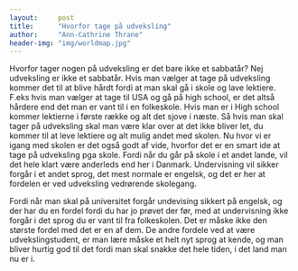 ```yaml
---
layout:     post
title:      "Hvorfor tage på udveksling"
author:     "Ann-Cathrine Thrane"
header-img: "img/worldmap.jpg"
---
```

Hvorfor tager nogen på udveksling er det bare ikke et sabbatår? Nej udveksling er ikke et sabbatår.
Hvis man vælger at tage på udveksling kommer det til at blive hårdt fordi at man skal gå i skole og lave lektiere.
F.eks  hvis man vælger at tage til USA og gå på high school, er det altså hårdere end det man er vant til i en folkeskole.
Hvis man er i High school kommer lektierne i første række og alt det sjove i næste. 
Så hvis man skal tager på udveksling skal man være klar over at det ikke bliver let, du kommer til at leve lektiere og alt mulig andet med skolen.
Nu hvor vi er igang med skolen er det også godt af vide, hvorfor det er en smart ide at tage på udveksling pga skole. 
Fordi når du går på skole i et andet lande, vil det hele klart være anderleds end her i Danmark. 
Undervisning vil sikker forgår i et andet sprog, det mest normale er engelsk, og det er her at fordelen er ved udveksling vedrørende skolegang.

Fordi når man skal på universitet forgår undevising sikkert på engelsk, og der har du en fordel fordi du har jo prøvet der før, med at undervisning ikke forgår i det sprog du er vant til fra folkeskolen. Det er måske ikke den største fordel med det er en af dem. De andre fordele ved at være udvekslingstudent, er man lære måske et helt nyt sprog at kende, og man bliver hurtig god til det fordi man skal snakke det hele tiden, i det land man nu er i. 